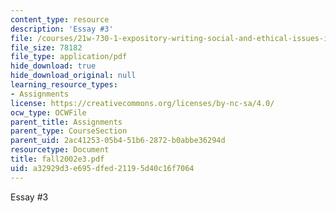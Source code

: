 ```yaml
---
content_type: resource
description: 'Essay #3'
file: /courses/21w-730-1-expository-writing-social-and-ethical-issues-in-print-photography-and-film-fall-2005/a32929d3e695dfed21195d40c16f7064_fall2002e3.pdf
file_size: 78182
file_type: application/pdf
hide_download: true
hide_download_original: null
learning_resource_types:
- Assignments
license: https://creativecommons.org/licenses/by-nc-sa/4.0/
ocw_type: OCWFile
parent_title: Assignments
parent_type: CourseSection
parent_uid: 2ac41253-05b4-51b6-2872-b0abbe36294d
resourcetype: Document
title: fall2002e3.pdf
uid: a32929d3-e695-dfed-2119-5d40c16f7064
---
```

Essay #3